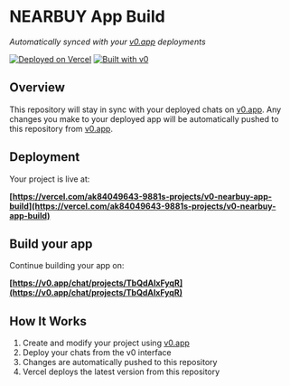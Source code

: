 # NEARBUY App Build

*Automatically synced with your [v0.app](https://v0.app) deployments*

[![Deployed on Vercel](https://img.shields.io/badge/Deployed%20on-Vercel-black?style=for-the-badge&logo=vercel)](https://vercel.com/ak84049643-9881s-projects/v0-nearbuy-app-build)
[![Built with v0](https://img.shields.io/badge/Built%20with-v0.app-black?style=for-the-badge)](https://v0.app/chat/projects/TbQdAlxFyqR)

## Overview

This repository will stay in sync with your deployed chats on [v0.app](https://v0.app).
Any changes you make to your deployed app will be automatically pushed to this repository from [v0.app](https://v0.app).

## Deployment

Your project is live at:

**[https://vercel.com/ak84049643-9881s-projects/v0-nearbuy-app-build](https://vercel.com/ak84049643-9881s-projects/v0-nearbuy-app-build)**

## Build your app

Continue building your app on:

**[https://v0.app/chat/projects/TbQdAlxFyqR](https://v0.app/chat/projects/TbQdAlxFyqR)**

## How It Works

1. Create and modify your project using [v0.app](https://v0.app)
2. Deploy your chats from the v0 interface
3. Changes are automatically pushed to this repository
4. Vercel deploys the latest version from this repository

